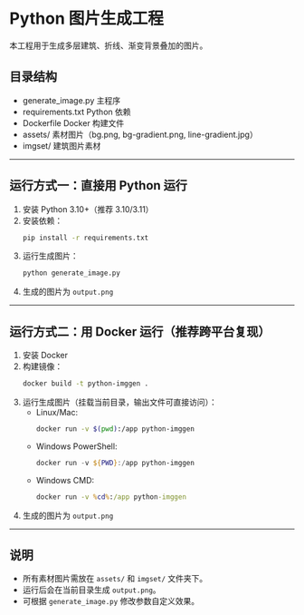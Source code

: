 # Python 图片生成工程

本工程用于生成多层建筑、折线、渐变背景叠加的图片。

## 目录结构

- generate_image.py         主程序
- requirements.txt         Python 依赖
- Dockerfile               Docker 构建文件
- assets/                  素材图片（bg.png, bg-gradient.png, line-gradient.jpg）
- imgset/                  建筑图片素材

---

## 运行方式一：直接用 Python 运行

1. 安装 Python 3.10+（推荐 3.10/3.11）
2. 安装依赖：
   ```bash
   pip install -r requirements.txt
   ```
3. 运行生成图片：
   ```bash
   python generate_image.py
   ```
4. 生成的图片为 `output.png`

---

## 运行方式二：用 Docker 运行（推荐跨平台复现）

1. 安装 Docker
2. 构建镜像：
   ```bash
   docker build -t python-imggen .
   ```
3. 运行生成图片（挂载当前目录，输出文件可直接访问）：
   - Linux/Mac:
     ```bash
     docker run -v $(pwd):/app python-imggen
     ```
   - Windows PowerShell:
     ```powershell
     docker run -v ${PWD}:/app python-imggen
     ```
   - Windows CMD:
     ```cmd
     docker run -v %cd%:/app python-imggen
     ```
4. 生成的图片为 `output.png`

---

## 说明
- 所有素材图片需放在 `assets/` 和 `imgset/` 文件夹下。
- 运行后会在当前目录生成 `output.png`。
- 可根据 `generate_image.py` 修改参数自定义效果。 